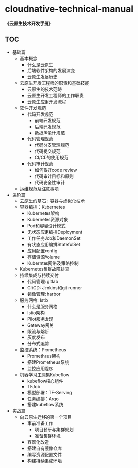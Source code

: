 # cloudnative-technical-manual

**《云原生技术开发手册》**

TOC
---------

- 基础篇
  - 基本概念
    - 什么是云原生
    - 后端软件架构的发展演变
    - 云原生发展历史
  - 云原生开发工程师的职责和基础技能
    - 云原生的技术范畴
    - 云原生开发工程师的工作职责
    - 云原生应用开发流程
  - 软件开发规范
    - 代码开发规范
      - 前端开发规范
      - 后端开发规范
      - 数据库设计规范
    - 代码管理规范
      - 代码分支管理规范
      - 代码提交规范
      - CI/CD的使用规范
    - 代码审计规范
      - 如何做好code review
      - 代码审计目标和原则
      - 代码安全性审计
  - 运维规范及注意事项
- 进阶篇
  - 云原生的基石：容器与虚拟化技术
  - 容器编排：Kubernetes
    - Kubernetes架构
    - Kubernetes资源对象
    - Pod和容器设计模式
    - 无状态应用编排Deployment
    - 工作任务Job和DaemonSet
    - 有状态应用编排StatefulSet
    - 应用配置config
    - 存储资源Volume
    - Kuberntes网络及策略控制
  - Kubernetes集群故障排查
  - 持续集成与持续交付
    - 代码管理: gitlab
    - CI/CD: Jenkins和git runner
    - 镜像管理: harbor
  - 服务网格: Istio
    - 什么是服务网格
    - Istio架构
    - Pilot服务发现
    - Gateway网关
    - 限流与熔断
    - 灰度发布
    - 分布式追踪
  - 监控系统：Prometheus
    - Prometheus架构
    - 搭建Prometheus系统
    - 监控应用程序
  - 机器学习工具集Kubeflow
    - kubeflow核心组件
    - TFJob
    - 模型部署：TF-Serving
    - 任务编排：Argo
    - 搭建kubeflow系统
- 实战篇
  - 向云原生迁移的第一个项目
    - 事前准备工作
      - 项目预研与集群规划
      - 准备集群环境
    - 容器化改造
    - 搭建自有镜像仓库
    - 编写资源配置文件
    - 构建持续集成环境
